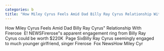 ```yaml
---
categories: b
title: "How Miley Cyrus Feels Amid Dad Billy Ray Cyrus Relationship With Firerose  E NEWS"
---
```

How Miley Cyrus Feels Amid Dad Billy Ray Cyrus" Relationship With Firerose&nbsp;&nbsp;E! NEWSFirerose"s apparent engagement ring from Billy Ray Cyrus could be worth $220K&nbsp;&nbsp;Page SixBilly Ray Cyrus seemingly engaged to much younger girlfriend, singer Firerose&nbsp;&nbsp;Fox NewsHow Miley Cyr